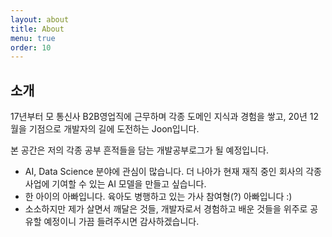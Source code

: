 ```yaml
---
layout: about
title: About
menu: true
order: 10
---
```


## 소개

17년부터 모 통신사 B2B영업직에 근무하며 각종 도메인 지식과 경험을 쌓고,
20년 12월을 기점으로 개발자의 길에 도전하는 Joon입니다.

본 공간은 저의 각종 공부 흔적들을 담는 개발공부로그가 될 예정입니다.

* AI, Data Science 분야에 관심이 많습니다. 더 나아가 현재 재직 중인 회사의 각종 사업에 기여할 수 있는 AI 모델을 만들고 싶습니다. 
* 한 아이의 아빠입니다. 육아도 병행하고 있는 가사 참여형(?) 아빠입니다 :)
* 소소하지만 제가 살면서 깨달은 것들, 개발자로서 경험하고 배운 것들을 위주로 공유할 예정이니 가끔 들려주시면 감사하겠습니다.

